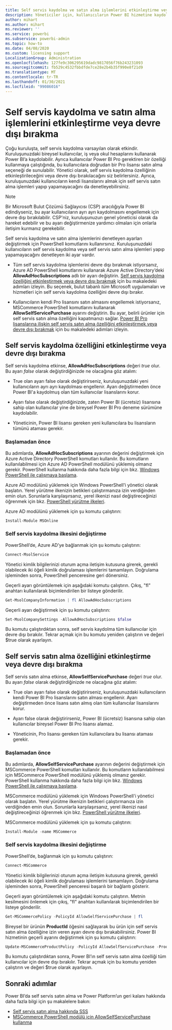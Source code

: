 ```yaml
---
title: Self servis kaydolma ve satın alma işlemlerini etkinleştirme veya devre dışı bırakma
description: Yöneticiler için, kullanıcıların Power BI hizmetine kaydolma ve lisans satın alma veya yükseltme olanağını devre dışı bırakma hakkında nasıl yapılır bilgileri.
author: mihart
ms.author: mihart
ms.reviewer: ''
ms.service: powerbi
ms.subservice: powerbi-admin
ms.topic: how-to
ms.date: 04/08/2020
ms.custom: licensing support
LocalizationGroup: Administration
ms.openlocfilehash: 127fe9c306295619dadc9817056f76b243231093
ms.sourcegitcommit: fb529c4532fbbdfde7ce28e2b4b35f990e8f21d9
ms.translationtype: MT
ms.contentlocale: tr-TR
ms.lasthandoff: 01/30/2021
ms.locfileid: "99086016"
---
```

# <a name="enable-or-disable-self-service-sign-up-and-purchasing"></a>Self servis kaydolma ve satın alma işlemlerini etkinleştirme veya devre dışı bırakma

Çoğu kuruluşta, self servis kaydolma varsayılan olarak etkindir. Kuruluşunuzdaki bireysel kullanıcılar, iş veya okul hesaplarını kullanarak Power BI’a kaydolabilir. Ayrıca kullanıcılar Power BI Pro gerektiren bir özelliği kullanmaya çalıştığında, bu kullanıcılara doğrudan bir Pro lisansı satın alma seçeneği de sunulabilir. Yönetici olarak, self servis kaydolma özelliğinin etkinleştirileceğini veya devre dışı bırakılacağını siz belirlersiniz. Ayrıca, kuruluşunuzdaki kullanıcıların kendi lisanslarını almak için self servis satın alma işlemleri yapıp yapamayacağını da denetleyebilirsiniz.

> [!NOTE]
>Bir Microsoft Bulut Çözümü Sağlayıcısı (CSP) aracılığıyla Power BI edindiyseniz, bu ayar kullanıcıların ayrı ayrı kaydolmasını engellemek için devre dışı bırakılabilir. CSP'niz, kuruluşunuzun genel yöneticisi olarak da hareket edebilir ve bu ayarı değiştirmenize yardımcı olmaları için onlarla iletişim kurmanız gerekebilir.
>
>

Self servis kaydolma ve satın alma işlemlerini denetleyen ayarları değiştirmek için PowerShell komutlarını kullanırsınız. Kuruluşunuzdaki kullanıcıların self servis kaydolma veya self servis satın alma işlemleri yapıp yapamayacağını denetleyen iki ayar vardır.

- Tüm self servis kaydolma işlemlerini devre dışı bırakmak istiyorsanız, Azure AD PowerShell komutlarını kullanarak Azure Active Directory’deki **AllowAdHocSubscriptions** adlı bir ayarı değiştirin. [Self servis kaydolma özelliğini etkinleştirmek veya devre dışı bırakmak](#enable-or-disable-self-service-signup) için bu makaledeki adımları izleyin. Bu seçenek, bulut tabanlı *tüm* Microsoft uygulamaları ve hizmetleri için self servis kaydolma özelliğini devre dışı bırakır.

- Kullanıcıların kendi Pro lisansını satın almasını engellemek istiyorsanız, MSCommerce PowerShell komutlarını kullanarak **AllowSelfServicePurchase** ayarını değiştirin. Bu ayar, belirli ürünler için self servis satın alma özelliğini kapatmanızı sağlar. [Power BI Pro lisanslarına ilişkin self servis satın alma özelliğini etkinleştirmek veya devre dışı bırakmak](#enable-or-disable-self-service-purchase) için bu makaledeki adımları izleyin.

## <a name="enable-or-disable-self-service-signup"></a>Self servis kaydolma özelliğini etkinleştirme veya devre dışı bırakma

Self servis kaydolma etkinse, **AllowAdHocSubscriptions** değeri *true* olur. Bu ayarı *false* olarak değiştirdiğinizde ne olacağına göz atalım:

- True olan ayarı false olarak değiştirirseniz, kuruluşunuzdaki yeni kullanıcıların ayrı ayrı kaydolması engellenir. Ayarı değiştirmeden önce Power BI'a kaydolmuş olan tüm kullanıcılar lisanslarını korur.

- Ayarı false olarak değiştirdiğinizde, zaten Power BI (ücretsiz) lisansına sahip olan kullanıcılar yine de bireysel Power BI Pro deneme sürümüne kaydolabilir.

- Yöneticinin, Power BI lisansı gereken yeni kullanıcılara bu lisansların tümünü ataması gerekir.

### <a name="before-you-begin"></a>Başlamadan önce

Bu adımlarda, **AllowAdHocSubscriptions** ayarının değerini değiştirmek için Azure Active Directory PowerShell komutları kullanılır. Bu komutların kullanılabilmesi için Azure AD PowerShell modülünü yüklemiş olmanız gerekir. PowerShell kullanma hakkında daha fazla bilgi için bkz. [Windows PowerShell ile çalışmaya başlama](/powershell/scripting/getting-started/getting-started-with-windows-powershell).

Azure AD modülünü yüklemek için Windows PowerShell'i yönetici olarak başlatın. Yerel yürütme ilkenizin betikleri çalıştırmanıza izin verdiğinden emin olun. Sorunlarla karşılaşırsanız, yerel ilkenizi nasıl değiştireceğinizi öğrenmek için bkz. [PowerShell yürütme ilkeleri](/powershell/module/microsoft.powershell.core/about/about_execution_policies#powershell-execution-policies).

Azure AD modülünü yüklemek için şu komutu çalıştırın:

```powershell
Install-Module MSOnline
```

### <a name="change-the-self-service-signup-policy"></a>Self servis kaydolma ilkesini değiştirme

PowerShell’de, Azure AD’ye bağlanmak için şu komutu çalıştırın:

```powershell
Connect-MsolService
```

Yönetici kimlik bilgilerinizi oturum açma iletişim kutusuna girerek, gerekli olabilecek iki öğeli kimlik doğrulaması işlemlerini tamamlayın. Doğrulama işleminden sonra, PowerShell penceresine geri dönersiniz.

Geçerli ayarı görüntülemek için aşağıdaki komutu çalıştırın. Çıkış, "fl" anahtarı kullanılarak biçimlendirilen bir listeye gönderilir.

```powershell
Get-MsolCompanyInformation | fl AllowAdHocSubscriptions
```

Geçerli ayarı değiştirmek için şu komutu çalıştırın:

```powershell
Set-MsolCompanySettings -AllowAdHocSubscriptions $false
```

Bu komutu çalıştırdıktan sonra, self servis kaydolma tüm kullanıcılar için devre dışı bırakılır. Tekrar açmak için bu komutu yeniden çalıştırın ve değeri $true olarak ayarlayın.

## <a name="enable-or-disable-self-service-purchase"></a>Self servis satın alma özelliğini etkinleştirme veya devre dışı bırakma

Self servis satın alma etkinse, **AllowSelfServicePurchase** değeri *true* olur. Bu ayarı *false* olarak değiştirdiğinizde ne olacağına göz atalım:

- True olan ayarı false olarak değiştirirseniz, kuruluşunuzdaki kullanıcıların kendi Power BI Pro lisanslarını satın alması engellenir. Ayarı değiştirmeden önce lisans satın almış olan tüm kullanıcılar lisanslarını korur.

- Ayarı false olarak değiştirirseniz, Power BI (ücretsiz) lisansına sahip olan kullanıcılar bireysel Power BI Pro lisansı alamaz. 

- Yöneticinin, Pro lisansı gereken tüm kullanıcılara bu lisansı ataması gerekir.

### <a name="before-you-begin"></a>Başlamadan önce

Bu adımlarda, **AllowSelfServicePurchase** ayarının değerini değiştirmek için MSCommerce PowerShell komutları kullanılır. Bu komutların kullanılabilmesi için MSCommerce PowerShell modülünü yüklemiş olmanız gerekir. PowerShell kullanma hakkında daha fazla bilgi için bkz. [Windows PowerShell ile çalışmaya başlama](/powershell/scripting/getting-started/getting-started-with-windows-powershell).

MSCommerce modülünü yüklemek için Windows PowerShell'i yönetici olarak başlatın. Yerel yürütme ilkenizin betikleri çalıştırmanıza izin verdiğinden emin olun. Sorunlarla karşılaşırsanız, yerel ilkenizi nasıl değiştireceğinizi öğrenmek için bkz. [PowerShell yürütme ilkeleri](/powershell/module/microsoft.powershell.core/about/about_execution_policies#powershell-execution-policies).

MSCommerce modülünü yüklemek için şu komutu çalıştırın:

```powershell
Install-Module -name MSCommerce
```

### <a name="change-the-self-service-signup-policy"></a>Self servis kaydolma ilkesini değiştirme

PowerShell’de, bağlanmak için şu komutu çalıştırın:

```powershell
Connect-MSCommerce
```

Yönetici kimlik bilgilerinizi oturum açma iletişim kutusuna girerek, gerekli olabilecek iki öğeli kimlik doğrulaması işlemlerini tamamlayın. Doğrulama işleminden sonra, PowerShell penceresi başarılı bir bağlantı gösterir.

Geçerli ayarı görüntülemek için aşağıdaki komutu çalıştırın. Metnin kesilmesini önlemek için çıkış, "fl" anahtarı kullanılarak biçimlendirilen bir listeye gönderilir.

```powershell
Get-MSCommercePolicy -PolicyId AllowSelfServicePurchase | fl
```

Bireysel bir ürünün **ProductId** öğesini sağlayarak bu ürün için self servis satın alma özelliğine izin veren ayarı devre dışı bırakabilirsiniz. Power BI hizmetinin geçerli ayarını değiştirmek için şu komutu çalıştırın:

```powershell
Update-MSCommerceProductPolicy -PolicyId AllowSelfServicePurchase -ProductId CFQ7TTC0L3PB -Enabled $False
```

Bu komutu çalıştırdıktan sonra, Power BI’ın self servis satın alma özelliği tüm kullanıcılar için devre dışı bırakılır. Tekrar açmak için bu komutu yeniden çalıştırın ve değeri $true olarak ayarlayın.

## <a name="next-steps"></a>Sonraki adımlar

Power BI’da self servis satın alma ve Power Platform’un geri kalanı hakkında daha fazla bilgi için şu makalelere bakın:

- [Self servis satın alma hakkında SSS](/microsoft-365/commerce/subscriptions/self-service-purchase-faq#admin-capabilities)
- [MSCommerce PowerShell modülü için AllowSelfServicePurchase kullanma](/microsoft-365/commerce/subscriptions/allowselfservicepurchase-powershell)